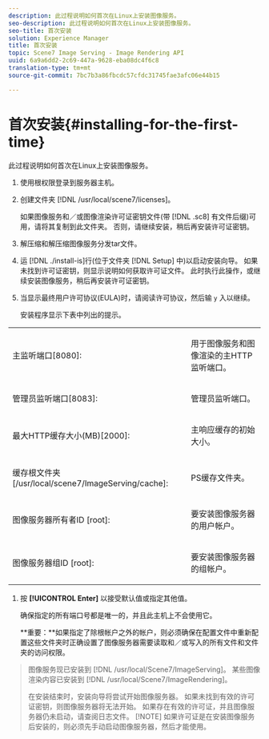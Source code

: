 ```yaml
---
description: 此过程说明如何首次在Linux上安装图像服务。
seo-description: 此过程说明如何首次在Linux上安装图像服务。
seo-title: 首次安装
solution: Experience Manager
title: 首次安装
topic: Scene7 Image Serving - Image Rendering API
uuid: 6a9a6dd2-2c69-447a-9628-eba08dc4f6c8
translation-type: tm+mt
source-git-commit: 7bc7b3a86fbcdc57cfdc31745fae3afc06e44b15

---
```



# 首次安装{#installing-for-the-first-time}

此过程说明如何首次在Linux上安装图像服务。

1. 使用根权限登录到服务器主机。
1. 创建文件夹 [!DNL /usr/local/scene7/licenses]。

   如果图像服务和／或图像渲染许可证密钥文件(带 [!DNL .sc8] 有文件后缀)可用，请将其复制到此文件夹。 否则，请继续安装，稍后再安装许可证密钥。
1. 解压缩和解压缩图像服务分发tar文件。
1. 运 [!DNL ./install-is]行(位于文件夹 [!DNL Setup] 中)以启动安装向导。
   如果未找到许可证密钥，则显示说明如何获取许可证文件。 此时执行此操作，或继续安装图像服务，稍后再安装许可证密钥。
1. 当显示最终用户许可协议(EULA)时，请阅读许可协议，然后输 `y` 入以继续。

   安装程序显示下表中列出的提示。

<table id="table_0E7B673CAD8E4C5EB72F8283A0DDEFC8"> 
 <tbody> 
  <tr> 
   <td colname="col1"> <p><span class="codeph"> 主监听端口[8080]:</span> </p> </td> 
   <td colname="col2"> <p>用于图像服务和图像渲染的主HTTP监听端口。 </p> </td> 
  </tr> 
  <tr> 
   <td colname="col1"> <p><span class="codeph"> 管理员监听端口[8083]:</span> </p> </td> 
   <td colname="col2"> <p>管理员监听端口。 </p> </td> 
  </tr> 
  <tr> 
   <td colname="col1"> <p><span class="codeph"> 最大HTTP缓存大小(MB)[2000]:</span> </p> </td> 
   <td colname="col2"> <p>主响应缓存的初始大小。 </p> </td> 
  </tr> 
  <tr> 
   <td colname="col1"> <p><span class="codeph"> 缓存根文件夹[/usr/local/scene7/ImageServing/cache]:</span> </p> </td> 
   <td colname="col2"> <p>PS缓存文件夹。 </p> </td> 
  </tr> 
  <tr> 
   <td colname="col1"> <p><span class="codeph"> 图像服务器所有者ID [root]:</span> </p> </td> 
   <td colname="col2"> <p>要安装图像服务器的用户帐户。 </p> </td> 
  </tr> 
  <tr> 
   <td colname="col1"> <p><span class="codeph"> 图像服务器组ID [root]:</span> </p> </td> 
   <td colname="col2"> <p>要安装图像服务器的组帐户。 </p> </td> 
  </tr> 
 </tbody> 
</table>

1. 按 **[!UICONTROL Enter]** 以接受默认值或指定其他值。

   确保指定的所有端口号都是唯一的，并且此主机上不会使用它。

   **重要：**如果指定了除根帐户之外的帐户，则必须确保在配置文件中重新配置这些文件夹时正确设置了图像服务器需要读取和／或写入的所有文件和文件夹的访问权限。
>图像服务现已安装到 [!DNL /usr/local/Scene7/ImageServing]。 某些图像渲染内容已安装到 [!DNL /usr/local/Scene7/ImageRendering]。
>
>在安装结束时，安装向导将尝试开始图像服务器。 如果未找到有效的许可证密钥，则图像服务器将无法开始。 如果存在有效的许可证，并且图像服务器仍未启动，请查阅日志文件。
>[!NOTE]
如果许可证是在安装图像服务后安装的，则必须先手动启动图像服务器，然后才能使用。
>
>
>


